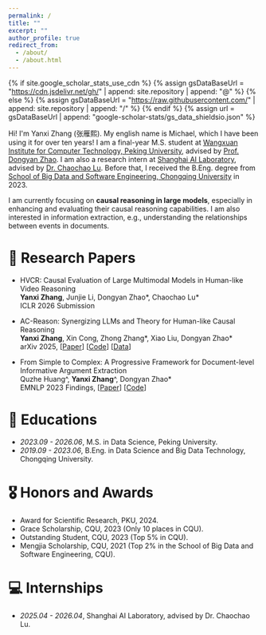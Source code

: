 ```yaml
---
permalink: /
title: ""
excerpt: ""
author_profile: true
redirect_from: 
  - /about/
  - /about.html
---
```


{% if site.google_scholar_stats_use_cdn %}
{% assign gsDataBaseUrl = "https://cdn.jsdelivr.net/gh/" | append: site.repository | append: "@" %}
{% else %}
{% assign gsDataBaseUrl = "https://raw.githubusercontent.com/" | append: site.repository | append: "/" %}
{% endif %}
{% assign url = gsDataBaseUrl | append: "google-scholar-stats/gs_data_shieldsio.json" %}

<span class='anchor' id='about-me'></span>

Hi! I'm Yanxi Zhang (张雁熙). My english name is Michael, which I have been using it for over ten years! I am a final-year M.S. student at [Wangxuan Institute for Computer Technology, Peking University](https://www.icst.pku.edu.cn/), advised by [Prof. Dongyan Zhao](https://www.wict.pku.edu.cn/zhaodongyan/en/). I am also a research intern at [Shanghai AI Laboratory](https://www.shlab.org.cn/), advised by [Dr. Chaochao Lu](https://causallu.com/). Before that, I received the B.Eng. degree from [School of Big Data and Software Engineering, Chongqing University](http://www.cse.cqu.edu.cn/) in 2023.

I am currently focusing on **causal reasoning in large models**, especially in enhancing and evaluating their causal reasoning capabilities. I am also interested in information extraction, e.g., understanding the relationships between events in documents.


# 📝 Research Papers

- HVCR: Causal Evaluation of Large Multimodal Models in Human-like Video Reasoning \
  **Yanxi Zhang**, Junjie Li, Dongyan Zhao\*, Chaochao Lu\* \
  ICLR 2026 Submission

- AC-Reason: Synergizing LLMs and Theory for Human-like Causal Reasoning \
  **Yanxi Zhang**, Xin Cong, Zhong Zhang\*, Xiao Liu, Dongyan Zhao\* \
  arXiv 2025, [[Paper](https://arxiv.org/abs/2505.08750)] [[Code](https://github.com/zhangyx0417/ac_reason)] [[Data](https://huggingface.co/datasets/zhangyx2001/AC-Bench)]

- From Simple to Complex: A Progressive Framework for Document-level Informative Argument Extraction \
  Quzhe Huang^, **Yanxi Zhang**^, Dongyan Zhao\* \
  EMNLP 2023 Findings, [[Paper](https://aclanthology.org/2023.findings-emnlp.408/)] [[Code](https://github.com/zhangyx0417/simple_to_complex)]


# 📖 Educations
- *2023.09 - 2026.06*, M.S. in Data Science, Peking University.
- *2019.09 - 2023.06*, B.Eng. in Data Science and Big Data Technology, Chongqing University.


# 🎖 Honors and Awards
- Award for Scientific Research, PKU, 2024.
- Grace Scholarship, CQU, 2023 (Only 10 places in CQU).
- Outstanding Student, CQU, 2023 (Top 5% in CQU).
- Mengjia Scholarship, CQU, 2021 (Top 2% in the School of Big Data and Software Engineering, CQU).


# 💻 Internships
- *2025.04 - 2026.04*, Shanghai AI Laboratory, advised by Dr. Chaochao Lu.
